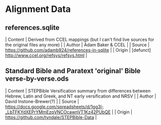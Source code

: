 # Alignment Data

## references.sqlite

| Content | Derived from CCEL mappings (but I can't find live sources for the original files any more) |
| Author | Adam Baker & CCEL |
| Source | <https://github.com/adamb924/references-in-sqlite> |
| Origin | [defunct] <http://www.ccel.org/refsys/refsys.html> |

## Standard Bible and Paratext 'original' Bible verse-by-verse.ods

| Content | STEPBible Versification summary from differences between Hebrew, Latin and Greek, and NT early versification and NRSV |
| Author | David Instone-Brewer(?) |
| Source | <https://docs.google.com/spreadsheets/d/1gg3l-_LbTFKYdXEPrYMmEzqVNCOcawnVT1Kz42PUbQE> |
| Origin | <https://github.com/tyndale/STEPBible-Data> |


